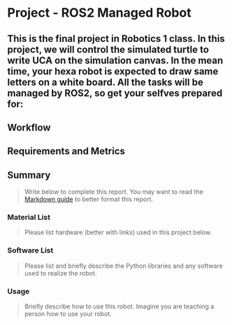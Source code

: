# Project - ROS2 Managed Robot

This is the final project in Robotics 1 class. In this project, we will control the simulated turtle to write **UCA** on the simulation canvas. In the mean time, your hexa robot is expected to draw same letters on a white board. All the tasks will be managed by ROS2, so get your selfves prepared for:
- 

## Workflow

## Requirements and Metrics

## Summary
> Write below to complete this report. You may want to read the [Markdown guide](https://guides.github.com/features/mastering-markdown/) to better format this report.

### Material List
> Please list hardware (better with links) used in this project below.  

### Software List
> Please list and briefly describe the Python libraries and any software used to realize the robot.

### Usage
> Briefly describe how to use this robot. Imagine you are teaching a person how to use your robot.


